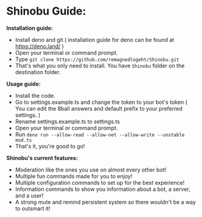# Shinobu Guide:

**Installation guide:**
- Install deno and git ( installation guide for deno can be found at https://deno.land/ )
- Open your terminal or command prompt.
- Type ``git clone https://github.com/remagnedlogeht/Shinobu.git``
- That's what you only need to install. You have `Shinobu` folder on the destination folder.

**Usage guide:**
- Install the code.
- Go to settings.example.ts and change the token to your bot's token ( You can edit the 8ball answers and default prefix to your preferred settings. )
- Rename settings.example.ts to settings.ts
- Open your terminal or command prompt.
- Run ``deno run --allow-read --allow-net --allow-write --unstable mod.ts``
- That's it, you're good to go!

**Shinobu's current features:**
- Moderation like the ones you use on almost every other bot!
- Multiple fun commands made for you to enjoy!
- Multiple configuration commands to set up for the best experience!
- Information commands to show you information about a bot, a server, and a user!
- A strong mute and remind persistent system so there wouldn't be a way to outsmart it!

